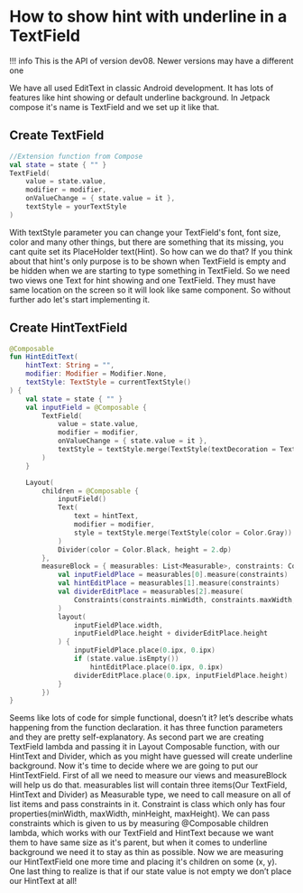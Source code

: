 # How to show hint with underline in a TextField

!!! info
    This is the API of version dev08. Newer versions may have a different one

We have all used EditText in classic Android development. It has lots of features like hint showing or default underline background. In Jetpack compose it's name is TextField
and we set up it like that.

## Create TextField
```kotlin
//Extension function from Compose
val state = state { "" }
TextField(
	value = state.value,
	modifier = modifier,
	onValueChange = { state.value = it },
	textStyle = yourTextStyle
)
```

With textStyle parameter you can change your TextField's font, font size, color and many other things, but there are something that its missing, you cant quite set its PlaceHolder
text(Hint). So how can we do that? If you think about that hint's only purpose is to be shown when TextField is empty and be hidden when we are starting to type something in TextField.
So we need two views one Text for hint showing and one TextField. They must have same location on the screen so it will look like same component. So without further ado let's start
implementing it.

## Create HintTextField
```kotlin
@Composable
fun HintEditText(
    hintText: String = "",
    modifier: Modifier = Modifier.None,
    textStyle: TextStyle = currentTextStyle()
) {
    val state = state { "" }
    val inputField = @Composable {
        TextField(
            value = state.value,
            modifier = modifier,
            onValueChange = { state.value = it },
            textStyle = textStyle.merge(TextStyle(textDecoration = TextDecoration.None))
        )
    }

    Layout(
        children = @Composable {
            inputField()
            Text(
                text = hintText,
                modifier = modifier,
                style = textStyle.merge(TextStyle(color = Color.Gray))
            )
            Divider(color = Color.Black, height = 2.dp)
        },
        measureBlock = { measurables: List<Measurable>, constraints: Constraints, _ ->
            val inputFieldPlace = measurables[0].measure(constraints)
            val hintEditPlace = measurables[1].measure(constraints)
            val dividerEditPlace = measurables[2].measure(
                Constraints(constraints.minWidth, constraints.maxWidth, 2.ipx, 2.ipx)
            )
            layout(
                inputFieldPlace.width,
                inputFieldPlace.height + dividerEditPlace.height
            ) {
                inputFieldPlace.place(0.ipx, 0.ipx)
                if (state.value.isEmpty())
                    hintEditPlace.place(0.ipx, 0.ipx)
                dividerEditPlace.place(0.ipx, inputFieldPlace.height)
            }
        })
}
```


Seems like lots of code for simple functional, doesn’t it? let’s describe whats happening from the function declaration. it has three function parameters and they are pretty
self-explanatory. As second part we are creating TextField lambda and passing it in Layout Composable function, with our HintText and Divider, which as you might have guessed
will create underline background. Now it's time to decide where we are going to put our HintTextField. First of all we need to measure our views and measureBlock will help us
do that. measurables list will contain three items(Our TextField, HintText and Divider) as Measurable type, we need to call measure on all of list items and pass constraints in it. Constraint
is class which only has four properties(minWidth, maxWidth, minHeight, maxHeight). We can pass constraints which is given to us by measuring @Composable children lambda, which works
with our TextField and HintText because we want them to have same size as it's parent, but when it comes to underline background we need it to stay as thin as possible. 
Now we are measuring our HintTextField one more time and placing it's children on some (x, y). One last thing to realize is that if our state value is not empty we don’t place
our HintText at all!